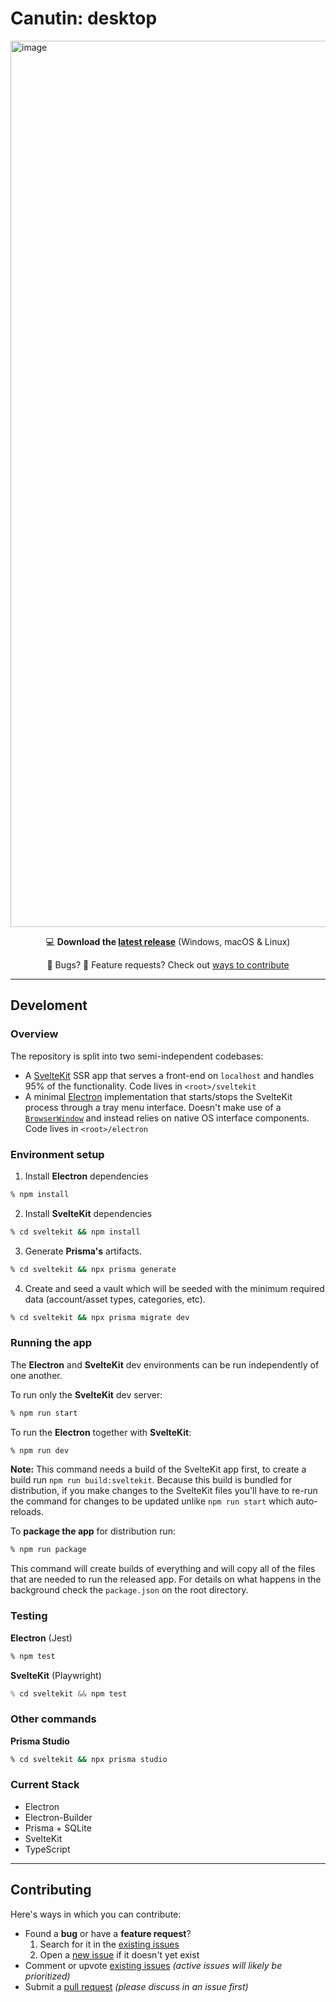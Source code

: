 # Canutin: desktop

<img width="1418" alt="image" src="https://user-images.githubusercontent.com/1434675/190489288-e32e5c69-f567-4883-8b23-413253e8150a.png">

<p align="center">
  💻 <strong>Download the <a href="https://github.com/Canutin/desktop/releases">latest release</a></strong> (Windows, macOS & Linux)
</p>
<p align="center">
  🐝 Bugs? 🤑 Feature requests? Check out <a href="https://github.com/Canutin/desktop/#contributing">ways to contribute</a>
</p>

---

## Develoment

### Overview

The repository is split into two semi-independent codebases:

- A [SvelteKit](https://kit.svelte.dev/) SSR app that serves a front-end on `localhost` and handles 95% of the functionality. Code lives in `<root>/sveltekit`
- A minimal [Electron](https://www.electronjs.org/) implementation that starts/stops the SvelteKit process through a tray menu interface. Doesn't make use of a [`BrowserWindow`](https://www.electronjs.org/docs/latest/api/browser-window) and instead relies on native OS interface components. Code lives in `<root>/electron`

### Environment setup

1. Install **Electron** dependencies

```bash
% npm install
```

2. Install **SvelteKit** dependencies

```bash
% cd sveltekit && npm install
```

3. Generate **Prisma's** artifacts.

```bash
% cd sveltekit && npx prisma generate
```

4. Create and seed a vault which will be seeded with the minimum required data (account/asset types, categories, etc).

```bash
% cd sveltekit && npx prisma migrate dev
```

### Running the app

The **Electron** and **SvelteKit** dev environments can be run independently of one another.

To run only the **SvelteKit** dev server:

```bash
% npm run start
```

To run the **Electron** together with **SvelteKit**:

```bash
% npm run dev
```

**Note:** This command needs a build of the SvelteKit app first, to create a build run `npm run build:sveltekit`. Because this build is bundled for distribution, if you make changes to the SvelteKit files you'll have to re-run the command for changes to be updated unlike `npm run start` which auto-reloads.

To **package the app** for distribution run:

```bash
% npm run package
```

This command will create builds of everything and will copy all of the files that are needed to run the released app. For details on what happens in the background check the `package.json` on the root directory.

### Testing

**Electron** (Jest)

```bash
% npm test
```

**SvelteKit** (Playwright)

```javascript
% cd sveltekit && npm test
```

### Other commands

**Prisma Studio**

```bash
% cd sveltekit && npx prisma studio
```

### Current Stack

- Electron
- Electron-Builder
- Prisma + SQLite
- SvelteKit
- TypeScript

---

## Contributing

Here's ways in which you can contribute:

- Found a **bug** or have a **feature request**?
  1. Search for it in the [existing issues](https://github.com/canutin/desktop/issues)
  2. Open a [new issue](https://github.com/canutin/desktop/issues/new) if it doesn't yet exist
- Comment or upvote [existing issues](https://github.com/canutin/desktop/issues) _(active issues will likely be prioritized)_
- Submit a [pull request](https://github.com/canutin/desktop/pulls) _(please discuss in an issue first)_
